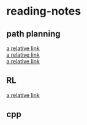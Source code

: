 # reading-notes  
## path planning  
[a relative link](动力学约束下的路径规划.md)  
[a relative link](基于采样的路径规划.md)  
[a relative link](基于搜索的路径规划.md)  
## RL  
[a relative link](rl.md)  
## cpp
